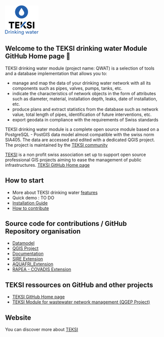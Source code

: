 ![TEKSI drinking water Module](https://github.com/teksi/Home/blob/master/Ressources/Logos/modules/EN/210910-teksi-drink-logos-en-01_45pp.png?raw=true)

## Welcome to the TEKSI drinking water Module GitHub Home page 👋
TEKSI drinking water module (project name: QWAT) is a selection of tools and a database implementation that allows you to:

* manage and map the data of your drinking water network with all its components such as pipes, valves, pumps, tanks, etc.
* indicate the characteristics of network objects in the form of attributes such as diameter, material, installation depth, leaks, date of installation, etc.
* produce plans and extract statistics from the database such as network value, total length of pipes, identification of future interventions, etc.
* export geodata in compliance with the requirements of Swiss standards


TEKSI drinking water module is a complete open source module based on a PostgreSQL - PostGIS data model almost compatible with the swiss norm SIA405. The data are accessed and edited with a dedicated QGIS project.
The project is maintained by the [TEKSI community](https://www.teksi.ch)

[TEKSI](https://www.teksi.ch) is a non profit swiss association set up to support open source professional GIS projects aiming to ease the management of public infrastructures. [TEKSI GitHub Home page](https://github.com/TEKSI)

## How to start
* More about TEKSI drinking water [features](https://qwat.github.io/docs/en/features-guide/index.html)
* Quick demo : TO DO
* [Installation Guide](https://qwat.github.io/docs/en/installation-guide/index.html)
* [How to contribute](https://qwat.github.io/docs/en/contributor-guide/index.html)

## Source code for contributions / GitHub Repository organisation
* [Datamodel](https://github.com/qwat/qwat-data-model)
* [QGIS Project](https://github.com/qwat/qwat-data-model)
* [Documentation](https://github.com/qwat/docs)
* [SIRE Extension](https://github.com/qwat/extension_sire)
* [AQUAFRI_Extension](https://github.com/qwat/extension_aquafri)
* [RAPEA - COVADIS Extension](https://github.com/qwat/extension_fr_raepa)


## TEKSI ressources on GitHub and other projects
* [TEKSI GitHub Home page](https://github.com/TEKSI)
* [TEKSI Module for wastewater network management (QGEP Project)](https://github.com/QGEP)


## Website
You can discover more about [TEKSI](https://www.teksi.ch)

